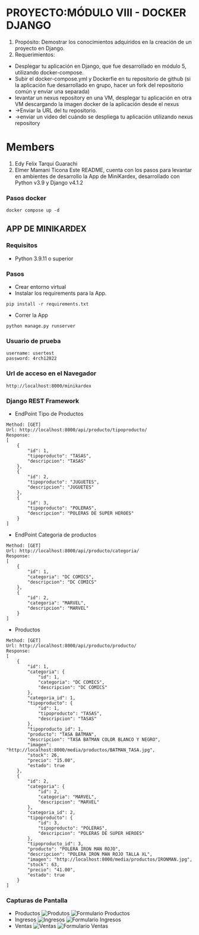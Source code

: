 # PROYECTO:MÓDULO VIII - DOCKER DJANGO
1. Propósito: Demostrar los conocimientos adquiridos en la creación de un proyecto en
Django.
2. Requerimientos:
- Desplegar tu aplicación en Django, que fue desarrollado en módulo 5, utilizando docker-compose. 
- Subir el docker-compose.yml y Dockerfie en tu repositorio de github (si la aplicación fue desarrollado en grupo, hacer un fork del repositorio común y enviar una separada) 
- levantar un nexus repository en una VM,  desplegar tu aplicación en otra VM descargando la imagen docker de la aplicación desde el nexus
- ->Enviar la URL del tu repositorio.
- ->enviar un video del cuándo se despliega tu aplicación utilizando nexus repository


# Members
1. Edy Felix Tarqui Guarachi  
2. Elmer Mamani Ticona
Este README, cuenta con los pasos para levantar en ambientes de desarrollo la App de MiniKardex, desarrollado con Python v3.9 y Django v4.1.2
### Pasos docker ###
```commandline
docker compose up -d 
```
## APP DE MINIKARDEX ##
### Requisitos ###

* Python 3.9.11 o superior

### Pasos ###

* Crear entorno virtual
* Instalar los requirements para la App.
```commandline
pip install -r requirements.txt
```
* Correr la App 
```commandline
python manage.py runserver
```
### Usuario de prueba ###
```commandline
username: usertest
password: 4rch12022
```
### Url de acceso en el Navegador
```commandline
http://localhost:8000/minikardex
```
### Django REST Framework
* EndPoint Tipo de Productos
```commandline
Method: [GET]
Url: http://localhost:8000/api/producto/tipoproducto/
Response:
[
    {
        "id": 1,
        "tipoproducto": "TASAS",
        "descripcion": "TASAS"
    },
    {
        "id": 2,
        "tipoproducto": "JUGUETES",
        "descripcion": "JUGUETES"
    },
    {
        "id": 3,
        "tipoproducto": "POLERAS",
        "descripcion": "POLERAS DE SUPER HEROES"
    }
]
```
* EndPoint Categoria de productos
```commandline
Method: [GET]
Url: http://localhost:8000/api/producto/categoria/
Response:
[
    {
        "id": 1,
        "categoria": "DC COMICS",
        "descripcion": "DC COMICS"
    },
    {
        "id": 2,
        "categoria": "MARVEL",
        "descripcion": "MARVEL"
    }
]
```
* Productos
```commandline
Method: [GET]
Url: http://localhost:8000/api/producto/producto/
Response:
[
    {
        "id": 1,
        "categoria": {
            "id": 1,
            "categoria": "DC COMICS",
            "descripcion": "DC COMICS"
        },
        "categoria_id": 1,
        "tipoproducto": {
            "id": 1,
            "tipoproducto": "TASAS",
            "descripcion": "TASAS"
        },
        "tipoproducto_id": 1,
        "producto": "TASA BATMAN",
        "descripcion": "TASA BATMAN COLOR BLANCO Y NEGRO",
        "imagen": "http://localhost:8000/media/productos/BATMAN_TASA.jpg",
        "stock": 26,
        "precio": "15.00",
        "estado": true
    },
    {
        "id": 2,
        "categoria": {
            "id": 2,
            "categoria": "MARVEL",
            "descripcion": "MARVEL"
        },
        "categoria_id": 2,
        "tipoproducto": {
            "id": 3,
            "tipoproducto": "POLERAS",
            "descripcion": "POLERAS DE SUPER HEROES"
        },
        "tipoproducto_id": 3,
        "producto": "POLERA IRON MAN ROJO",
        "descripcion": "POLERA IRON MAN ROJO TALLA XL",
        "imagen": "http://localhost:8000/media/productos/IRONMAN.jpg",
        "stock": 63,
        "precio": "41.00",
        "estado": true
    }
]
```
### Capturas de Pantalla
* Productos
![Produtos](https://github.com/eajahuanca/minikardex/blob/main/capturas/Productos.JPG "Productos")
![Formulario Productos](https://github.com/eajahuanca/minikardex/blob/main/capturas/ProductoForm.JPG "Formulario de Producto")
* Ingresos
![Ingresos](https://github.com/eajahuanca/minikardex/blob/main/capturas/Ingresos.JPG "Ingresos")
![Formulario Ingresos](https://github.com/eajahuanca/minikardex/blob/main/capturas/IngresoForm.JPG "Formulario de Ingresos")
* Ventas
![Ventas](https://github.com/eajahuanca/minikardex/blob/main/capturas/Ventas.JPG "Ventas")
![Formulario Ventas](https://github.com/eajahuanca/minikardex/blob/main/capturas/VentaForm.JPG "Formulario de Ventas")
